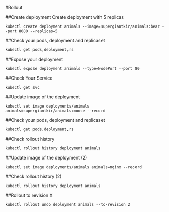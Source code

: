 #Rollout

##Create deployment
Create deployment with 5 replicas

```
kubectl create deployment animals --image=supergiantkir/animals:bear --port 8080 --replicas=5
```


##Check your pods, deployment and replicaset

```
kubectl get pods,deployment,rs
```

##Expose your deployment

```
kubectl expose deployment animals --type=NodePort --port 80
```

##Check Your Service

```
kubectl get svc
```

##Update image of the deployment

```
kubectl set image deployments/animals animals=supergiantkir/animals:moose --record
```

##Check your pods, deployment and replicaset

```
kubectl get pods,deployment,rs
```


##Check rollout history

```
kubectl rollout history deployment animals 

```

##Update image of the deployment (2)

```
kubectl set image deployments/animals animals=nginx --record
```

##Check rollout history (2)

```
kubectl rollout history deployment animals 
```


##Rollout to revision X

```
kubectl rollout undo deployment animals --to-revision 2
```
